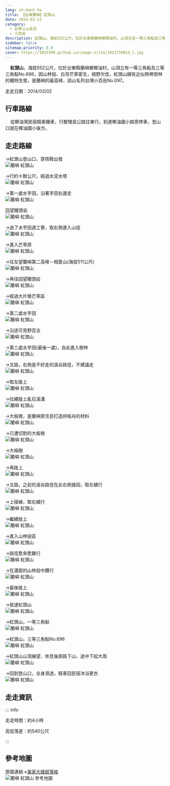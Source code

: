 ```yaml
---
lang: zh-Hant-tw
title: 【台東蘭嶼】紅頭山
date: 2014-03-13
category: 
  - 台東上山走走
  - 小百岳
description: 紅頭山，海拔552公尺，位於台東縣蘭嶼鄉椰油村，山頂立有一等三角點及三等三角點No.696，因山林投、白背芒草密生，視野欠佳，紅頭山擁有近似熱帶雨林的獨特生態，是蘭嶼的最高峰，該山名列台灣小百岳No.097。
sidebar: false
sitemap.priority: 0.8
cover: https://1013399.github.io/image-2/114/1021719814_l.jpg
---
```


    **紅頭山**，海拔552公尺，位於台東縣蘭嶼鄉椰油村，山頂立有一等三角點及三等三角點No.696，因山林投、白背芒草密生，視野欠佳，紅頭山擁有近似熱帶雨林的獨特生態，是蘭嶼的最高峰，該山名列台灣小百岳No.097。

<!-- more -->

走走日期：2014/03/02

## 行車路線  
    從椰油灣民宿騎乘機車，行駛環島公路往東行，到達椰油國小路旁停車，登山口就在椰油國小後方。

## 走走路線  
→紅頭山登山口，穿雨鞋出發  
![蘭嶼 紅頭山](https://1013399.github.io/image-2/114/1021719601_l.jpg)

→行約十餘公尺，經過水泥水塔  
![蘭嶼 紅頭山](https://1013399.github.io/image-2/114/1021719611_l.jpg)

→第一處水芋田，沿著芋田右邊走  
![蘭嶼 紅頭山](https://1013399.github.io/image-2/114/1021719621_l.jpg)

回望饅頭岩  
![蘭嶼 紅頭山](https://1013399.github.io/image-2/114/1021719631_l.jpg)

→過了水芋田遇工寮，取右側進入山徑  
![蘭嶼 紅頭山](https://1013399.github.io/image-2/114/1021719640_l.jpg)

→進入芒草原  
![蘭嶼 紅頭山](https://1013399.github.io/image-2/114/1021719646_l.jpg)

→往左望蘭嶼第二高峰－相愛山(海拔511公尺)  
![蘭嶼 紅頭山](https://1013399.github.io/image-2/114/1021719655_l.jpg)

→再往回望饅頭岩  
![蘭嶼 紅頭山](https://1013399.github.io/image-2/114/1021719659_l.jpg)

→經過大片矮芒草區  
![蘭嶼 紅頭山](https://1013399.github.io/image-2/114/1021719668_l.jpg)

→第二處水芋田  
![蘭嶼 紅頭山](https://1013399.github.io/image-2/114/1021719676_l.jpg)

→沿途可見野百合  
![蘭嶼 紅頭山](https://1013399.github.io/image-2/114/1021719679_l.jpg)

→第三處水芋田(最後一處)，自此進入樹林  
![蘭嶼 紅頭山](https://1013399.github.io/image-2/114/1021719691_l.jpg)

→叉路，右側是不好走的溪谷路徑，不建議走  
![蘭嶼 紅頭山](https://1013399.github.io/image-2/114/1021719702_l.jpg)

→取左陡上  
![蘭嶼 紅頭山](https://1013399.github.io/image-2/114/1021719708_l.jpg)

→拉繩陡上亂石溪溝  
![蘭嶼 紅頭山](https://1013399.github.io/image-2/114/1021719715_l.jpg)

→大板根，是蘭嶼原住民打造拼板舟的材料  
![蘭嶼 紅頭山](https://1013399.github.io/image-2/114/1021719733_l.jpg)

→已遭切割的大板根  
![蘭嶼 紅頭山](https://1013399.github.io/image-2/114/1021719741_l.jpg)

→大榕樹  
![蘭嶼 紅頭山](https://1013399.github.io/image-2/114/1021719748_l.jpg)

→再陡上  
![蘭嶼 紅頭山](https://1013399.github.io/image-2/114/1021719756_l.jpg)

→叉路，之前的溪谷路徑在此右側接回，取左續行  
![蘭嶼 紅頭山](https://1013399.github.io/image-2/114/1021719761_l.jpg)

→上稜線，取右續行  
![蘭嶼 紅頭山](https://1013399.github.io/image-2/114/1021719767_l.jpg)

→繼續陡上  
![蘭嶼 紅頭山](https://1013399.github.io/image-2/114/1021719772_l.jpg)

→進入山林投區  
![蘭嶼 紅頭山](https://1013399.github.io/image-2/114/1021719783_l.jpg)

→路徑愈來愈難行  
![蘭嶼 紅頭山](https://1013399.github.io/image-2/114/1021719792_l.jpg)

→在濃密的山林投中鑽行  
![蘭嶼 紅頭山](https://1013399.github.io/image-2/114/1021719799_l.jpg)

→最後陡上  
![蘭嶼 紅頭山](https://1013399.github.io/image-2/114/1021719805_l.jpg)

→抵達紅頭山  
![蘭嶼 紅頭山](https://1013399.github.io/image-2/114/1021719814_l.jpg)

→紅頭山，一等三角點  
![蘭嶼 紅頭山](https://1013399.github.io/image-2/114/1021719824_l.jpg)

→紅頭山，三等三角點No.696  
![蘭嶼 紅頭山](https://1013399.github.io/image-2/114/1021719828_l.jpg)

→紅頭山山頂展望，休息後原路下山，途中下起大雨  
![蘭嶼 紅頭山](https://1013399.github.io/image-2/114/1021720089_l.jpg)

→回到登山口，全身濕透，騎車回民宿沐浴更衣  
![蘭嶼 紅頭山](https://1013399.github.io/image-2/114/1021720098_l.jpg)

## 走走資訊

::: info

走走時間：約4小時

高低落差：約540公尺

:::

## 參考地圖 
原圖連結→[黃家大嫂部落格](http://blog.xuite.net/lin6151/blog/166578765)  
![蘭嶼 紅頭山 參考地圖](https://1013399.github.io/image-2/114/1021720118_l.jpg)